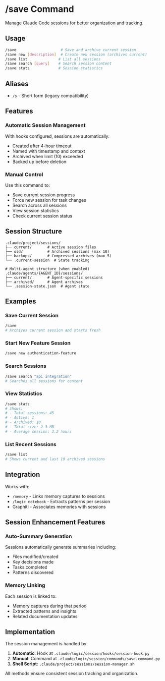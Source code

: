 # /save Command

Manage Claude Code sessions for better organization and tracking.

## Usage

```bash
/save                    # Save and archive current session
/save new [description]  # Create new session (archives current)
/save list              # List all sessions
/save search [query]    # Search session content
/save stats             # Session statistics
```

## Aliases
- `/s` - Short form (legacy compatibility)

## Features

### Automatic Session Management
With hooks configured, sessions are automatically:
- Created after 4-hour timeout
- Named with timestamp and context
- Archived when limit (10) exceeded
- Backed up before deletion

### Manual Control
Use this command to:
- Save current session progress
- Force new session for task changes
- Search across all sessions
- View session statistics
- Check current session status

## Session Structure
```
.claude/project/sessions/
├── current/       # Active session files
├── old/           # Archived sessions (max 10)
├── backups/       # Compressed archives (max 5)
└── .current-session  # State tracking

# Multi-agent structure (when enabled)
.claude/agents/{AGENT_ID}/sessions/
├── current/       # Agent-specific sessions
├── archived/      # Agent archives
└── .session-state.json  # Agent state
```

## Examples

### Save Current Session
```bash
/save
# Archives current session and starts fresh
```

### Start New Feature Session
```bash
/save new authentication-feature
```

### Search Sessions
```bash
/save search "api integration"
# Searches all sessions for content
```

### View Statistics
```bash
/save stats
# Shows:
# - Total sessions: 45
# - Active: 1
# - Archived: 10
# - Total size: 2.3 MB
# - Average session: 3.2 hours
```

### List Recent Sessions
```bash
/save list
# Shows current and last 10 archived sessions
```

## Integration

Works with:
- `/memory` - Links memory captures to sessions
- `/logic notebook` - Extracts patterns per session
- Graphiti - Associates memories with sessions

## Session Enhancement Features

### Auto-Summary Generation
Sessions automatically generate summaries including:
- Files modified/created
- Key decisions made
- Tasks completed
- Patterns discovered

### Memory Linking
Each session is linked to:
- Memory captures during that period
- Extracted patterns and insights
- Related documentation updates

## Implementation

The session management is handled by:
1. **Automatic**: Hook at `.claude/logic/session/hooks/session-hook.py`
2. **Manual**: Command at `.claude/logic/session/commands/save-command.py`
3. **Shell Script**: `.claude/project/sessions/session-manager.sh`

All methods ensure consistent session tracking and organization.